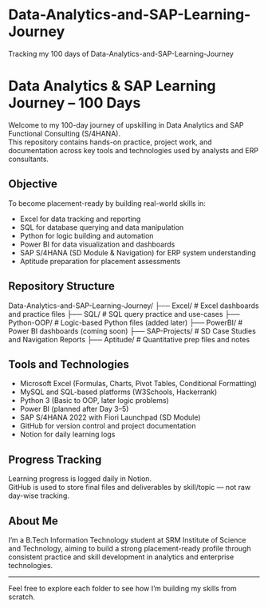 # Data-Analytics-and-SAP-Learning-Journey
Tracking my 100 days of Data-Analytics-and-SAP-Learning-Journey
# Data Analytics & SAP Learning Journey – 100 Days

Welcome to my 100-day journey of upskilling in Data Analytics and SAP Functional Consulting (S/4HANA).  
This repository contains hands-on practice, project work, and documentation across key tools and technologies used by analysts and ERP consultants.

## Objective

To become placement-ready by building real-world skills in:

- Excel for data tracking and reporting
- SQL for database querying and data manipulation
- Python for logic building and automation
- Power BI for data visualization and dashboards
- SAP S/4HANA (SD Module & Navigation) for ERP system understanding
- Aptitude preparation for placement assessments

## Repository Structure

Data-Analytics-and-SAP-Learning-Journey/
├── Excel/ # Excel dashboards and practice files
├── SQL/ # SQL query practice and use-cases
├── Python-OOP/ # Logic-based Python files (added later)
├── PowerBI/ # Power BI dashboards (coming soon)
├── SAP-Projects/ # SD Case Studies and Navigation Reports
├── Aptitude/ # Quantitative prep files and notes


## Tools and Technologies

- Microsoft Excel (Formulas, Charts, Pivot Tables, Conditional Formatting)
- MySQL and SQL-based platforms (W3Schools, Hackerrank)
- Python 3 (Basic to OOP, later logic problems)
- Power BI (planned after Day 3–5)
- SAP S/4HANA 2022 with Fiori Launchpad (SD Module)
- GitHub for version control and project documentation
- Notion for daily learning logs

## Progress Tracking

Learning progress is logged daily in Notion.  
GitHub is used to store final files and deliverables by skill/topic — not raw day-wise tracking.

## About Me

I’m a B.Tech Information Technology student at SRM Institute of Science and Technology, aiming to build a strong placement-ready profile through consistent practice and skill development in analytics and enterprise technologies.

---

Feel free to explore each folder to see how I’m building my skills from scratch.
